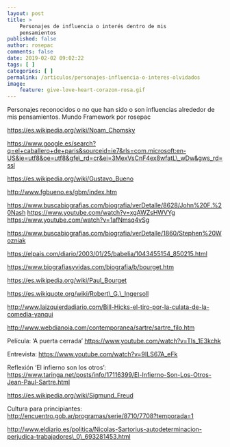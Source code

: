 ```yaml
---
layout: post
title: >
    Personajes de influencia o interés dentro de mis
    pensamientos
published: false
author: rosepac
comments: false
date: 2019-02-02 09:02:22
tags: [ ]
categories: [ ]
permalink: /articulos/personajes-influencia-o-interes-olvidados
image:
    feature: give-love-heart-corazon-rosa.gif
---
```

Personajes reconocidos o no que han sido o son influencias alrededor de mis pensamientos. Mundo Framework por rosepac

https://es.wikipedia.org/wiki/Noam_Chomsky

https://www.google.es/search?q=el+caballero+de+paris&sourceid=ie7&rls=com.microsoft:en-US&ie=utf8&oe=utf8&gfe\_rd=cr&ei=3MexVsCnF4ex8wfatL\_wDw&gws_rd=ssl

https://es.wikipedia.org/wiki/Gustavo_Bueno
  
http://www.fgbueno.es/gbm/index.htm

https://www.buscabiografias.com/biografia/verDetalle/8628/John%20F.%20Nash https://www.youtube.com/watch?v=xgAWZsHWVYg https://www.youtube.com/watch?v=1afNmsq4vSg

https://www.buscabiografias.com/biografia/verDetalle/1860/Stephen%20Wozniak

https://elpais.com/diario/2003/01/25/babelia/1043455154_850215.html
  
https://www.biografiasyvidas.com/biografia/b/bourget.htm
  
https://es.wikipedia.org/wiki/Paul_Bourget

https://es.wikiquote.org/wiki/Robert\_G.\_Ingersoll

http://www.laizquierdadiario.com/Bill-Hicks-el-tiro-por-la-culata-de-la-comedia-yanqui

http://www.webdianoia.com/contemporanea/sartre/sartre_filo.htm
  
Película: &#8216;A puerta cerrada&#8217; https://www.youtube.com/watch?v=TIs_1E3kchk
  
Entrevista: https://www.youtube.com/watch?v=9ILS67A_eFk
  
Reflexión &#8216;El infierno son los otros&#8217;: https://www.taringa.net/posts/info/17116399/El-Infierno-Son-Los-Otros-Jean-Paul-Sartre.html

https://es.wikipedia.org/wiki/Sigmund_Freud
  
Cultura para principiantes: http://encuentro.gob.ar/programas/serie/8710/7708?temporada=1

http://www.eldiario.es/politica/Nicolas-Sartorius-autodeterminacion-perjudica-trabajadores\_0\_693281453.html